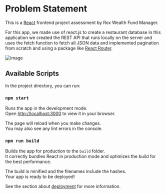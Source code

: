 # Problem Statement

This is a [React](https://reactjs.org/) frontend project assessment by Rox Wealth Fund Manager.

For this app, we made use of react.js to create a restaurant database in this application we created the REST API that runs locally on the server and uses the fetch function to fetch all JSON data  and implemented pagination from scratch and using a package like [React Router](https://reactrouter.com/en/main).

![image](https://www.google.com/url?sa=i&url=https%3A%2F%2Fwww.pexels.com%2Fsearch%2Frestaurant%2F&psig=AOvVaw2wsFXELV-ch0nSixB-x1mb&ust=1701718897004000&source=images&cd=vfe&ved=0CBIQjRxqFwoTCOCRgoWD9IIDFQAAAAAdAAAAABAE)

## Available Scripts

In the project directory, you can run:

### `npm start`

Runs the app in the development mode.\
Open [http://localhost:3000](http://localhost:3000) to view it in your browser.

The page will reload when you make changes.\
You may also see any lint errors in the console.

### `npm run build`

Builds the app for production to the `build` folder.\
It correctly bundles React in production mode and optimizes the build for the best performance.

The build is minified and the filenames include the hashes.\
Your app is ready to be deployed!

See the section about [deployment](https://facebook.github.io/create-react-app/docs/deployment) for more information.

